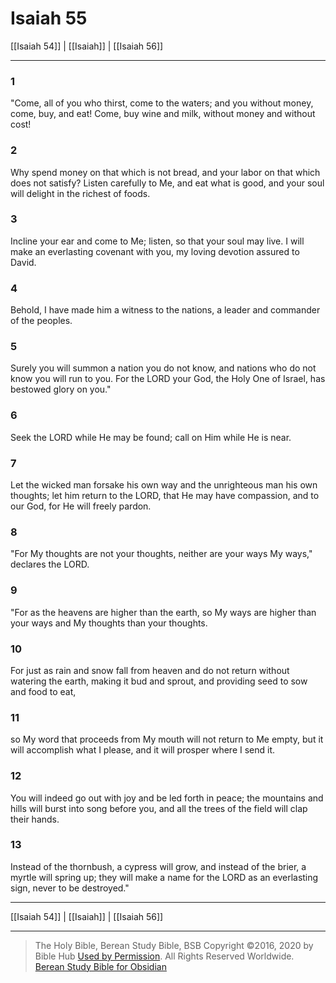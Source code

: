 # Isaiah 55

[[Isaiah 54]] | [[Isaiah]] | [[Isaiah 56]]

---

### 1
"Come, all of you who thirst, come to the waters; and you without money, come, buy, and eat! Come, buy wine and milk, without money and without cost!

### 2
Why spend money on that which is not bread, and your labor on that which does not satisfy? Listen carefully to Me, and eat what is good, and your soul will delight in the richest of foods.

### 3
Incline your ear and come to Me; listen, so that your soul may live. I will make an everlasting covenant with you, my loving devotion assured to David.

### 4
Behold, I have made him a witness to the nations, a leader and commander of the peoples.

### 5
Surely you will summon a nation you do not know, and nations who do not know you will run to you. For the LORD your God, the Holy One of Israel, has bestowed glory on you."

### 6
Seek the LORD while He may be found; call on Him while He is near.

### 7
Let the wicked man forsake his own way and the unrighteous man his own thoughts; let him return to the LORD, that He may have compassion, and to our God, for He will freely pardon.

### 8
"For My thoughts are not your thoughts, neither are your ways My ways," declares the LORD.

### 9
"For as the heavens are higher than the earth, so My ways are higher than your ways and My thoughts than your thoughts.

### 10
For just as rain and snow fall from heaven and do not return without watering the earth, making it bud and sprout, and providing seed to sow and food to eat,

### 11
so My word that proceeds from My mouth will not return to Me empty, but it will accomplish what I please, and it will prosper where I send it.

### 12
You will indeed go out with joy and be led forth in peace; the mountains and hills will burst into song before you, and all the trees of the field will clap their hands.

### 13
Instead of the thornbush, a cypress will grow, and instead of the brier, a myrtle will spring up; they will make a name for the LORD as an everlasting sign, never to be destroyed."

---

[[Isaiah 54]] | [[Isaiah]] | [[Isaiah 56]]

---

> The Holy Bible, Berean Study Bible, BSB
> Copyright &copy;2016, 2020 by Bible Hub
> [Used by Permission](https://berean.bible/terms.htm). All Rights Reserved Worldwide.
> [Berean Study Bible for Obsidian](https://github.com/gapmiss/berean-study-bible-for-obsidian)

